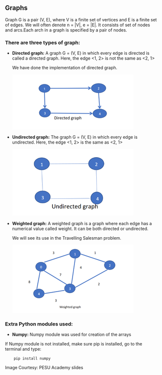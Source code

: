 ## Graphs

Graph G is a pair (V, E), where V is a finite set of vertices and E is a finite set of edges. We will often denote n = |V|, e = |E|. It consists of set of nodes and arcs.Each arch in a graph is specified by a pair of nodes.

### There are three types of graph:

- **Directed graph:** A graph G = (V, E) in which every edge is directed is called a directed graph.
Here, the edge <1, 2> is not the same as <2, 1>

    We have done the implementation of directed graph.

    ![dgraph](../../img/pesu_directgraph.png)

- **Undirected graph:** The graph G = (V, E) in which every edge is undirected.
Here, the edge <1, 2> is the same as <2, 1>

    ![ugraph](../../img/pesu_undirectgraph.png)
- **Weighted graph:** A weighted graph is a graph where each edge has
a numerical value called weight. It can be both directed or undirected.

    We will see its use in the Travelling Salesman problem.

    ![wgraph](../../img/pesu_weightgraph.png)

### **Extra Python modules used:**
- **Numpy:** Numpy module was used for creation of the arrays

If Numpy module is not installed, make sure pip is installed, go to the terminal and type:

        pip install numpy

Image Courtesy: PESU Academy slides